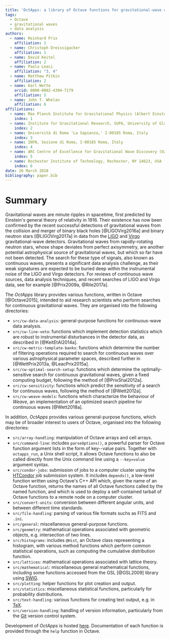 ```yaml
---
title: 'OctApps: a library of Octave functions for gravitational-wave data analysis'
tags:
  - Octave
  - gravitational waves
  - data analysis
authors:
  - name: Reinhard Prix
    affiliation: 1
  - name: Christoph Dreissigacker
    affiliation: 1
  - name: David Keitel
    affiliation: 2
  - name: Paola Leaci
    affiliation: "3, 4"
  - name: Matthew Pitkin
    affiliation: 2
  - name: Karl Wette
    orcid: 0000-0002-4394-7179
    affiliation: 5
  - name: John T. Whelan
    affiliation: 6
affiliations:
  - name: Max Planck Institute for Gravitational Physics (Albert Einstein Institute), D-30167 Hannover, Germany
    index: 1
  - name: Institute for Gravitational Research, SUPA, University of Glasgow, Glasgow G12 8QQ, UK
    index: 2
  - name: Università di Roma 'La Sapienza,' I-00185 Roma, Italy
    index: 3
  - name: INFN, Sezione di Roma, I-00185 Roma, Italy
    index: 4
  - name: ARC Centre of Excellence for Gravitational Wave Discovery (OzGrav) and Centre for Gravitational Physics, Research School of Physics and Engineering, The Australian National University, ACT 0200, Australia
    index: 5
  - name: Rochester Institute of Technology, Rochester, NY 14623, USA
    index: 6
date: 26 March 2018
bibliography: paper.bib
---
```


# Summary

Gravitational waves are minute ripples in spacetime, first predicted by Einstein's general theory of relativity in 1916.
Their existence has now been confirmed by the recent successful detections of gravitational waves from the collision and merger of binary black holes [@LIGOVirg2016a] and binary neutron stars [@LIGOVirg2017a] in data from the [LIGO](https://www.ligo.org/) and [Virgo](http://www.virgo-gw.eu/) gravitational-wave detectors.
Gravitational waves from rapidly-rotating neutron stars, whose shape deviates from perfect axisymmetry, are another potential astrophysical source of gravitational waves, but which so far have not been detected.
The search for these type of signals, also known as continuous waves, presents a significant data analysis challenge, as their weak signatures are expected to be buried deep within the instrumental noise of the LIGO and Virgo detectors.
For reviews of continuous wave sources, data analysis techniques, and recent searches of LIGO and Virgo data, see for example [@Prix2009a, @Rile2017a].

The *OctApps* library provides various functions, written in Octave [@Octave2015], intended to aid research scientists who perform searches for continuous gravitational waves.
They are organised into the following directories:

- `src/cw-data-analysis`: general-purpose functions for continuous-wave data analysis.
- `src/cw-line-veto`: functions which implement detection statistics which are robust to instrumental disturbances in the detector data, as described in [@KeitEtAl2014a].
- `src/cw-metric-template-banks`: functions which determine the number of filtering operations required to search for continuous waves over various astrophysical parameter spaces, described further in [@WettPrix2013a, @LeacPrix2015a].
- `src/cw-optimal-search-setup`: functions which determine the optimally-sensitive search for continuous gravitational waves, given a fixed computing budget, following the method of [@PrixShal2012a].
- `src/cw-sensitivity`: functions which predict the sensitivity of a search for continuous waves, following the method of [@Wett2012a].
- `src/cw-weave-models`: functions which characterize the behaviour of *Weave*, an implementation of an optimized search pipeline for continuous waves [@Wett2018a].

In addition, *OctApps* provides various general-purpose functions, which may be of broader interest to users of Octave, organised into the following directories:

- `src/array-handling`: manipulation of Octave arrays and cell arrays.
- `src/command-line`: includes `parseOptions()`, a powerful parser for Octave function argument lists in the form of key--value pairs. Together with `octapps_run`, a Unix shell script, it allows Octave functions to also be called directly from the Unix command line using a `--key=value` argument syntax.
- `src/condor-jobs`: submission of jobs to a computer cluster using the [HTCondor](https://research.cs.wisc.edu/htcondor/) job submission system. It includes `depends()`, a low-level function written using Octave's C++ API which, given the name of an Octave function, returns the names of all Octave functions called by the named function, and which is used to deploy a self-contained tarball of Octave functions to a remote node on a computer cluster.
- `src/convert-units`: conversion between different angular units, and between different time standards.
- `src/file-handling`: parsing of various file formats suchs as FITS and `.ini`.
- `src/general`: miscellaneous general-purpose functions.
- `src/geometry`: mathematical operations associated with geometric objects, e.g. intersection of two lines.
- `src/histograms`: includes `@Hist`, an Octave class representing a histogram, with various method functions which perform common statistical operations, such as computing the cumulative distribution function.
- `src/lattices`: mathematical operations associated with lattice theory.
- `src/mathematical`: miscellaneous general mathematical functions, including some functions accessed from the GSL [@GSL2009] library using [SWIG](http://www.swig.org/).
- `src/plotting`: helper functions for plot creation and output.
- `src/statistics`: miscellaneous statistical functions, particularly for probability distributions.
- `src/text-handling`: various functions for creating text output, e.g. in [TeX](https://www.tug.org/).
- `src/version-handling`: handling of version information, particularly from the [Git](https://git-scm.com/) version control system.

Development of *OctApps* is hosted [here](https://gitlab.aei.uni-hannover.de/octapps/octapps).
Documentation of each function is provided through the `help` function in Octave.
